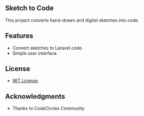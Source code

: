 ## Sketch to Code

This project converts hand-drawn and digital sketches into code.

## Features
- Convert sketches to Laravel code.
- Simple user interface.

## License
- [MIT License](LICENSE).

## Acknowledgments
- Thanks to CodeCircles Community.
